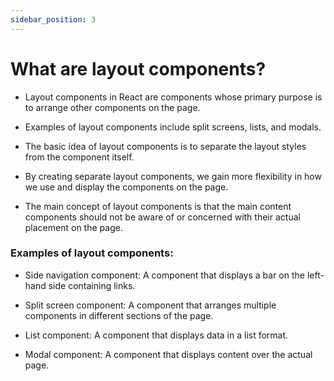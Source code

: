 ```yaml
---
sidebar_position: 3
---
```


# What are layout components?

- Layout components in React are components whose primary purpose is to arrange other components on the page.

- Examples of layout components include split screens, lists, and modals.

- The basic idea of layout components is to separate the layout styles from the component itself.

- By creating separate layout components, we gain more flexibility in how we use and display the components on the page.

- The main concept of layout components is that the main content components should not be aware of or concerned with their actual placement on the page.

### Examples of layout components:

- Side navigation component: A component that displays a bar on the left-hand side containing links.

- Split screen component: A component that arranges multiple components in different sections of the page.

- List component: A component that displays data in a list format.

- Modal component: A component that displays content over the actual page.
